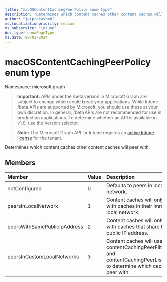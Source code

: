 ```yaml
---
title: "macOSContentCachingPeerPolicy enum type"
description: "Determines which content caches other content caches will peer with."
author: "jaiprakashmb"
ms.localizationpriority: medium
ms.subservice: "intune"
doc_type: enumPageType
ms.date: 08/01/2024
---
```


# macOSContentCachingPeerPolicy enum type

Namespace: microsoft.graph

> **Important:** APIs under the /beta version in Microsoft Graph are subject to change which could break your applications. While Intune /beta APIs are supported by Microsoft, you should use these at your own discretion. In general, /beta APIs are not recommended for use in production applications. To determine whether an API is available in v1.0, use the Version selector.

> **Note:** The Microsoft Graph API for Intune requires an [active Intune license](https://go.microsoft.com/fwlink/?linkid=839381) for the tenant.

Determines which content caches other content caches will peer with.

## Members
|Member|Value|Description|
|:---|:---|:---|
|notConfigured|0|Defaults to peers in local network.|
|peersInLocalNetwork|1|Content caches will only peer with caches in their immediate local network.|
|peersWithSamePublicIpAddress|2|Content caches will only peer with caches that share the same public IP address.|
|peersInCustomLocalNetworks|3|Content caches will use contentCachingPeerFilterRanges and contentCachingPeerListenRanges to determine which caches to peer with.|